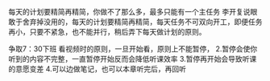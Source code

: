 每天的计划要精简再精简，你做不了那么多，最多只能有一个主任务
李开复说眼敢于舍弃掉没用的，每天的计划要精简再精简，每天任务不可双向开工，即便任务再小，只要不紧急，也不能并行，稍后弄下每天做计划的原则。


争取7：30下班
看视频时的原则，一旦开始看，原则上不能暂停，
2.暂停会使你听到的内容不完整，一直暂停开始反而会降低听课效率
3.暂停再开始会导致听课的意愿变差
4.可以边做笔记，也可以本章听完后，再回听

